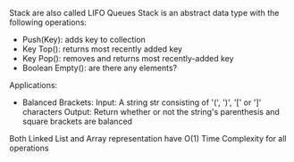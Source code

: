Stack are also called LIFO Queues
Stack is an abstract data type with the following operations:
- Push(Key): adds key to collection
- Key Top(): returns most recently added key
- Key Pop(): removes and returns most recently-added key
- Boolean Empty(): are there any elements?

Applications:
- Balanced Brackets:
  Input: A string str consisting of '(', ')', '[' or ']' characters
  Output: Return whether or not the string's parenthesis and square brackets are balanced

Both Linked List and Array representation have O(1) Time Complexity for all operations
